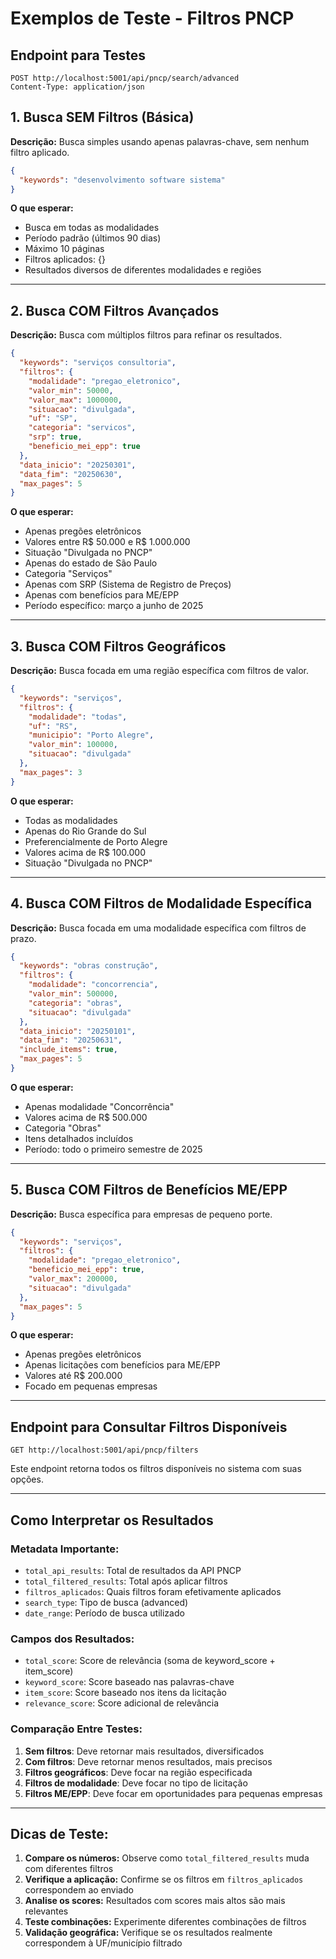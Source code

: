 # Exemplos de Teste - Filtros PNCP

## Endpoint para Testes
```
POST http://localhost:5001/api/pncp/search/advanced
Content-Type: application/json
```

## 1. Busca SEM Filtros (Básica)

**Descrição:** Busca simples usando apenas palavras-chave, sem nenhum filtro aplicado.

```json
{
  "keywords": "desenvolvimento software sistema"
}
```

**O que esperar:**
- Busca em todas as modalidades
- Período padrão (últimos 90 dias)
- Máximo 10 páginas
- Filtros aplicados: {}
- Resultados diversos de diferentes modalidades e regiões

---

## 2. Busca COM Filtros Avançados

**Descrição:** Busca com múltiplos filtros para refinar os resultados.

```json
{
  "keywords": "serviços consultoria",
  "filtros": {
    "modalidade": "pregao_eletronico",
    "valor_min": 50000,
    "valor_max": 1000000,
    "situacao": "divulgada",
    "uf": "SP",
    "categoria": "servicos",
    "srp": true,
    "beneficio_mei_epp": true
  },
  "data_inicio": "20250301",
  "data_fim": "20250630",
  "max_pages": 5
}
```

**O que esperar:**
- Apenas pregões eletrônicos
- Valores entre R$ 50.000 e R$ 1.000.000
- Situação "Divulgada no PNCP"
- Apenas do estado de São Paulo
- Categoria "Serviços"
- Apenas com SRP (Sistema de Registro de Preços)
- Apenas com benefícios para ME/EPP
- Período específico: março a junho de 2025

---

## 3. Busca COM Filtros Geográficos

**Descrição:** Busca focada em uma região específica com filtros de valor.

```json
{
  "keywords": "serviços",
  "filtros": {
    "modalidade": "todas",
    "uf": "RS",
    "municipio": "Porto Alegre",
    "valor_min": 100000,
    "situacao": "divulgada"
  },
  "max_pages": 3
}
```

**O que esperar:**
- Todas as modalidades
- Apenas do Rio Grande do Sul
- Preferencialmente de Porto Alegre
- Valores acima de R$ 100.000
- Situação "Divulgada no PNCP"

---

## 4. Busca COM Filtros de Modalidade Específica

**Descrição:** Busca focada em uma modalidade específica com filtros de prazo.

```json
{
  "keywords": "obras construção",
  "filtros": {
    "modalidade": "concorrencia",
    "valor_min": 500000,
    "categoria": "obras",
    "situacao": "divulgada"
  },
  "data_inicio": "20250101",
  "data_fim": "20250631",
  "include_items": true,
  "max_pages": 5
}
```

**O que esperar:**
- Apenas modalidade "Concorrência"
- Valores acima de R$ 500.000
- Categoria "Obras"
- Itens detalhados incluídos
- Período: todo o primeiro semestre de 2025

---

## 5. Busca COM Filtros de Benefícios ME/EPP

**Descrição:** Busca específica para empresas de pequeno porte.

```json
{
  "keywords": "serviços",
  "filtros": {
    "modalidade": "pregao_eletronico",
    "beneficio_mei_epp": true,
    "valor_max": 200000,
    "situacao": "divulgada"
  },
  "max_pages": 5
}
```

**O que esperar:**
- Apenas pregões eletrônicos
- Apenas licitações com benefícios para ME/EPP
- Valores até R$ 200.000
- Focado em pequenas empresas

---

## Endpoint para Consultar Filtros Disponíveis

```
GET http://localhost:5001/api/pncp/filters
```

Este endpoint retorna todos os filtros disponíveis no sistema com suas opções.

---

## Como Interpretar os Resultados

### Metadata Importante:
- `total_api_results`: Total de resultados da API PNCP
- `total_filtered_results`: Total após aplicar filtros
- `filtros_aplicados`: Quais filtros foram efetivamente aplicados
- `search_type`: Tipo de busca (advanced)
- `date_range`: Período de busca utilizado

### Campos dos Resultados:
- `total_score`: Score de relevância (soma de keyword_score + item_score)
- `keyword_score`: Score baseado nas palavras-chave
- `item_score`: Score baseado nos itens da licitação
- `relevance_score`: Score adicional de relevância

### Comparação Entre Testes:
1. **Sem filtros**: Deve retornar mais resultados, diversificados
2. **Com filtros**: Deve retornar menos resultados, mais precisos
3. **Filtros geográficos**: Deve focar na região especificada
4. **Filtros de modalidade**: Deve focar no tipo de licitação
5. **Filtros ME/EPP**: Deve focar em oportunidades para pequenas empresas

---

## Dicas de Teste:

1. **Compare os números:** Observe como `total_filtered_results` muda com diferentes filtros
2. **Verifique a aplicação:** Confirme se os filtros em `filtros_aplicados` correspondem ao enviado
3. **Analise os scores:** Resultados com scores mais altos são mais relevantes
4. **Teste combinações:** Experimente diferentes combinações de filtros
5. **Validação geográfica:** Verifique se os resultados realmente correspondem à UF/município filtrado 